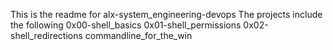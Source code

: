 This is the readme for alx-system_engineering-devops
The projects include the following
0x00-shell_basics
0x01-shell_permissions
0x02-shell_redirections
commandline_for_the_win
